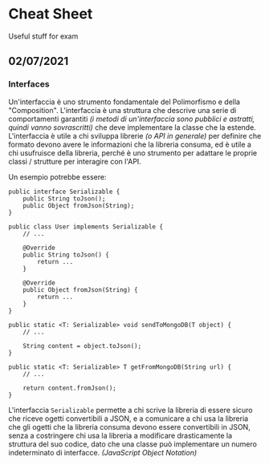 # Cheat Sheet 
Useful stuff for exam


## 02/07/2021


### Interfaces

Un'interfaccia è uno strumento fondamentale del Polimorfismo e della "Composition". L'interfaccia è una struttura che descrive una serie di comportamenti garantiti _(i metodi di un'interfaccia sono pubblici e astratti, quindi vanno sovrascritti)_ che deve implementare la classe che la estende. L'interfaccia è utile a chi sviluppa librerie _(o API in generale)_ per definire che formato devono avere le informazioni che la libreria consuma, ed è utile a chi usufruisce della libreria, perché è uno strumento per adattare le proprie classi / strutture per interagire con l'API. 

Un esempio potrebbe essere:

```
public interface Serializable {
    public String toJson();
    public Object fromJson(String);
}

public class User implements Serializable {
    // ...

    @Override
    public String toJson() {
        return ...
    }

    @Override
    public Object fromJson(String) {
        return ...
    }
}

public static <T: Serializable> void sendToMongoDB(T object) {
    // ... 

    String content = object.toJson();
}

public static <T: Serializable> T getFromMongoDB(String url) {
    // ... 

    return content.fromJson();
}
```

L'interfaccia `Serializable` permette a chi scrive la libreria di essere sicuro che riceve ogetti convertibili a JSON, e a comunicare a chi usa la libreria che gli ogetti che la libreria consuma devono essere convertibili in JSON, senza a costringere chi usa la libreria a modificare drasticamente la struttura del suo codice, dato che una classe può implementare un numero indeterminato di interfacce. _(JavaScript Object Notation)_

